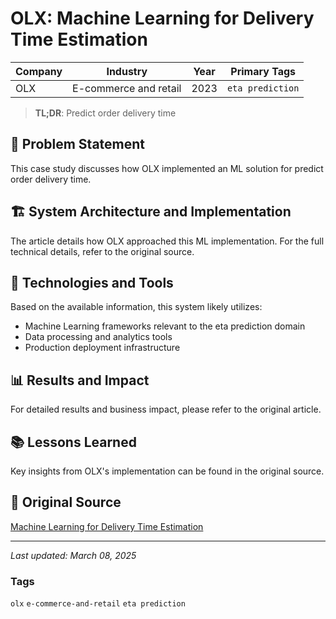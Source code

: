 # OLX: Machine Learning for Delivery Time Estimation

| Company | Industry | Year | Primary Tags | 
|---------|----------|------|--------------|
| OLX | E-commerce and retail | 2023 | `eta prediction` |

> **TL;DR**: Predict order delivery time

## 📝 Problem Statement

This case study discusses how OLX implemented an ML solution for predict order delivery time.

## 🏗️ System Architecture and Implementation

The article details how OLX approached this ML implementation. For the full technical details, refer to the original source.

## 🔧 Technologies and Tools

Based on the available information, this system likely utilizes:

- Machine Learning frameworks relevant to the eta prediction domain
- Data processing and analytics tools
- Production deployment infrastructure

## 📊 Results and Impact

For detailed results and business impact, please refer to the original article.

## 📚 Lessons Learned

Key insights from OLX's implementation can be found in the original source.

## 🔗 Original Source

[Machine Learning for Delivery Time Estimation](https://tech.olx.com/machine-learning-for-delivery-time-estimation-1-591c8df849a0)

---

*Last updated: March 08, 2025*

### Tags

`olx` `e-commerce-and-retail` `eta prediction`
